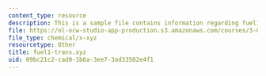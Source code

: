 ```yaml
---
content_type: resource
description: This is a sample file contains information regarding fuel1-trans.xyz.
file: https://ol-ocw-studio-app-production.s3.amazonaws.com/courses/3-021j-introduction-to-modeling-and-simulation-spring-2012/09bc21c2cad01b6a3ee73ad33502e4f1_fuel1-trans.xyz
file_type: chemical/x-xyz
resourcetype: Other
title: fuel1-trans.xyz
uid: 09bc21c2-cad0-1b6a-3ee7-3ad33502e4f1
---
```

